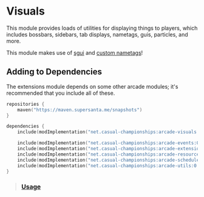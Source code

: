 # Visuals

This module provides loads of utilities for displaying things to players, which includes
bossbars, sidebars, tab displays, nametags, guis, particles, and more. 

This module makes use of [sgui](https://github.com/Patbox/sgui) and 
[custom nametags](https://github.com/senseiwells/CustomNameTags)!

## Adding to Dependencies

The extensions module depends on some other arcade modules; it's recommended that you
include all of these.

```kts
repositories {
    maven("https://maven.supersanta.me/snapshots")
}

dependencies {
    include(modImplementation("net.casual-championships:arcade-visuals:0.3.0-alpha.25+1.21.1")!!)

    include(modImplementation("net.casual-championships:arcade-events:0.3.0-alpha.25+1.21.1")!!)
    include(modImplementation("net.casual-championships:arcade-extensions:0.3.0-alpha.25+1.21.1")!!)
    include(modImplementation("net.casual-championships:arcade-resource-pack:0.3.0-alpha.25+1.21.1")!!)
    include(modImplementation("net.casual-championships:arcade-scheduler:0.3.0-alpha.25+1.21.1")!!)
    include(modImplementation("net.casual-championships:arcade-utils:0.3.0-alpha.25+1.21.1")!!)
}
```

> ### [Usage](./usage.md)
